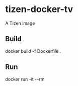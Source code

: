 # tizen-docker-tv

A Tizen image

## Build

docker build -f Dockerfile .

## Run

docker run -it --rm <ID>
